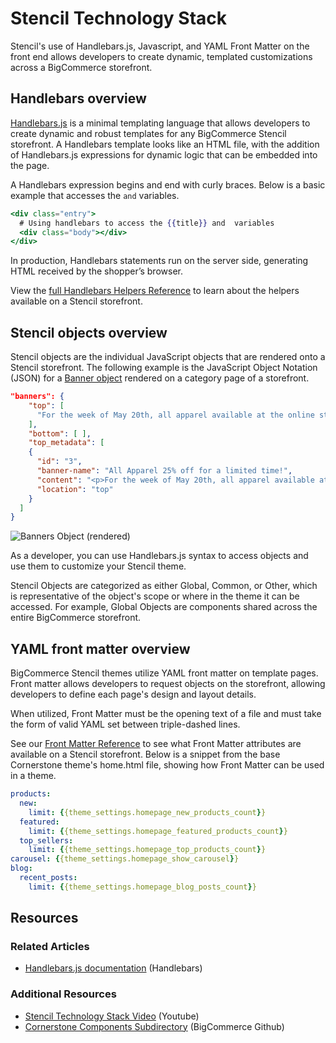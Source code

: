 # Stencil Technology Stack



Stencil's use of Handlebars.js, Javascript, and YAML Front Matter on the front end allows developers to create dynamic, templated customizations across a BigCommerce storefront.

## Handlebars overview

[Handlebars.js](https://handlebarsjs.com/) is a minimal templating language that allows developers to create dynamic and robust templates for any BigCommerce Stencil storefront. A Handlebars template looks like an HTML file, with the addition of Handlebars.js expressions for dynamic logic that can be embedded into the page.

A Handlebars expression begins and end with curly braces.
Below is a basic example that accesses the `` and `` variables.

```handlebars title="Using handlebars to access the {{title}} variable" lineNumbers
<div class="entry">
  # Using handlebars to access the {{title}} and  variables
  <div class="body"></div>
</div>
```

In production, Handlebars statements run on the server side, generating HTML received by the shopper’s browser.

View the [full Handlebars Helpers Reference](/stencil-docs/reference-docs/handlebars-helpers-reference) to learn about the helpers available on a Stencil storefront.

## Stencil objects overview

Stencil objects are the individual JavaScript objects that are rendered onto a Stencil storefront. The following example is the JavaScript Object Notation (JSON) for a [Banner object](/stencil-docs/reference-docs/global-objects-and-properties#global-objects_banner) rendered on a category page of a storefront.

```json title="Example banners object JSON for a banner object, accessible through Handlebars.js " lineNumbers
"banners": {
    "top": [
      "For the week of May 20th, all apparel available at the online store will be 25% off the standard store price."
    ],
    "bottom": [ ],
    "top_metadata": [
    {
      "id": "3",
      "banner-name": "All Apparel 25% off for a limited time!",
      "content": "<p>For the week of May 20th, all apparel available at the online store will be 25% off the standard store price.</p>",
      "location": "top"
    }
  ]
}
```

<!--
    title: #### Banners Object (rendered)

    data: //s3.amazonaws.com/user-content.stoplight.io/6116/1558381899909
-->


![Banners Object (rendered)
](//s3.amazonaws.com/user-content.stoplight.io/6116/1558381899909 "Banners Object (rendered)
")

As a developer, you can use Handlebars.js syntax to access objects and use them to customize your Stencil theme.

Stencil Objects are categorized as either Global, Common, or Other, which is representative of the object's scope or where in the theme it can be accessed. For example, Global Objects are components shared across the entire BigCommerce storefront.

## YAML front matter overview

BigCommerce Stencil themes utilize YAML front matter on template pages. Front matter allows developers to request objects on the storefront, allowing developers to define each page's design and layout details.


When utilized, Front Matter must be the opening text of a file and must take the form of valid YAML set between triple-dashed lines.

See our [Front Matter Reference](/stencil-docs/reference-docs/front-matter-reference) to see what Front Matter attributes are available on a Stencil storefront. Below is a snippet from the base Cornerstone theme's <span class="fn">home.html</span> file, showing how Front Matter can be used in a theme.


```yml title="YAML Front Matter home.html, Cornerstone theme" lineNumbers
products:
  new:
    limit: {{theme_settings.homepage_new_products_count}}
  featured:
    limit: {{theme_settings.homepage_featured_products_count}}
  top_sellers:
    limit: {{theme_settings.homepage_top_products_count}}
carousel: {{theme_settings.homepage_show_carousel}}
blog:
  recent_posts:
    limit: {{theme_settings.homepage_blog_posts_count}}
```

## Resources

### Related Articles

* [Handlebars.js documentation](https://handlebarsjs.com/) (Handlebars)

### Additional Resources

* [Stencil Technology Stack Video](https://www.youtube.com/watch/p5SR8N0SeCg) (Youtube)
* [Cornerstone Components Subdirectory](https://github.com/bigcommerce/cornerstone) (BigCommerce Github)
